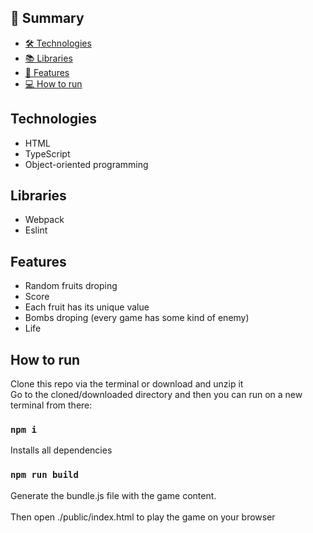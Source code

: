 ## 📕 Summary

- [🛠️ Technologies ](#technologies)
- [📚 Libraries ](#libraries)
- [📝 Features](#features)
- [💻 How to run](#how-to-run)

## Technologies
- HTML
- TypeScript
- Object-oriented programming

## Libraries
- Webpack
- Eslint

## Features
- Random fruits droping
- Score
- Each fruit has its unique value
- Bombs droping (every game has some kind of enemy)
- Life

## How to run

Clone this repo via the terminal or download and unzip it <br/>
Go to the cloned/downloaded directory and then you can run on a new terminal from there:

### `npm i`
Installs all dependencies

### `npm run build`

Generate the bundle.js file with the game content. <br/>
<br/>
Then open ./public/index.html to play the game on your browser
